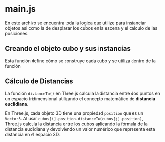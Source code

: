 # main.js

En este archivo se encuentra toda la logica que utilize para instanciar objetos asi como la de desplazar los cubos en la escena y el calculo de las posiciones.

## Creando el objeto cubo y sus instancias

Esta función define cómo se construye cada cubo y se utiliza dentro de la función

## Cálculo de Distancias

La función `distanceTo()` en Three.js calcula la distancia entre dos puntos en un espacio tridimensional utilizando el concepto matemático de **distancia euclidiana**. 

En Three.js, cada objeto 3D tiene una propiedad `position` que es un `Vector3`. Al usar `cubos[i].position.distanceTo(cubos[j].position)`, Three.js calcula la distancia entre los cubos aplicando la fórmula de la distancia euclidiana y devolviendo un valor numérico que representa esta distancia en el espacio 3D.


